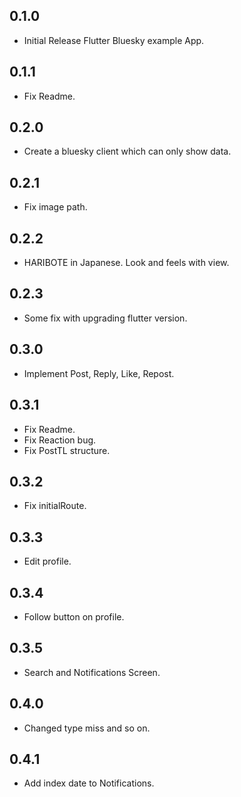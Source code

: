 ## 0.1.0

* Initial Release Flutter Bluesky example App.

## 0.1.1

* Fix Readme.

## 0.2.0
* Create a bluesky client which can only show data.

## 0.2.1
* Fix image path.

## 0.2.2
* HARIBOTE in Japanese.
  Look and feels with view.

## 0.2.3
* Some fix with upgrading flutter version.

## 0.3.0
* Implement Post, Reply, Like, Repost.

## 0.3.1
* Fix Readme.
* Fix Reaction bug.
* Fix PostTL structure.

## 0.3.2
* Fix initialRoute.

## 0.3.3
* Edit profile.

## 0.3.4
* Follow button on profile.

## 0.3.5
* Search and Notifications Screen.

## 0.4.0
* Changed type miss and so on.

## 0.4.1
* Add index date to Notifications.